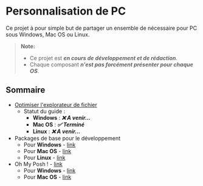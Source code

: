 # Personnalisation de PC

Ce projet à pour simple but de partager un ensemble de nécessaire pour PC sous Windows, Mac OS ou Linux.

> **Note:**
> - Ce projet est _**en cours de développement et de rédaction**_.
> - Chaque composant _**n'est pas forcément présenter pour chaque OS**_.

## Sommaire

- [Optimiser l'explorateur de fichier](1_Optimize_the_file_explorer.md)
    - Statut du guide :
        - **Windows** : _**❌ A venir...**_
        - **Mac OS** : _**✅ Terminé**_
        - **Linux** : _**❌ A venir...**_
- Packages de base pour le développement
    - Pour **Windows** - [link](#)
    - Pour **Mac OS** - [link](#)
    - Pour **Linux** - [link](#)
- Oh My Posh ! - [link](#)
    - Pour **Windows** - [link](#)
    - Pour **Mac OS** - [link](#)